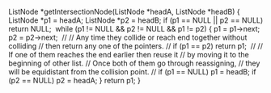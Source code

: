 ListNode *getIntersectionNode(ListNode *headA, ListNode *headB)
{
ListNode *p1 = headA;
ListNode *p2 = headB;
if (p1 == NULL || p2 == NULL) return NULL;
​
while (p1 != NULL && p2 != NULL && p1 != p2) {
p1 = p1->next;
p2 = p2->next;
​
//
// Any time they collide or reach end together without colliding
// then return any one of the pointers.
//
if (p1 == p2) return p1;
​
//
// If one of them reaches the end earlier then reuse it
// by moving it to the beginning of other list.
// Once both of them go through reassigning,
// they will be equidistant from the collision point.
//
if (p1 == NULL) p1 = headB;
if (p2 == NULL) p2 = headA;
}
return p1;
}